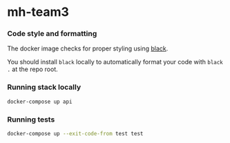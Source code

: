 # mh-team3


### Code style and formatting

The docker image checks for proper styling using
[black](https://black.readthedocs.io/en/stable/).

You should install `black` locally to automatically format your code with
`black .` at the repo root.

### Running stack locally

```bash
docker-compose up api
```

### Running tests

```bash
docker-compose up --exit-code-from test test
```
